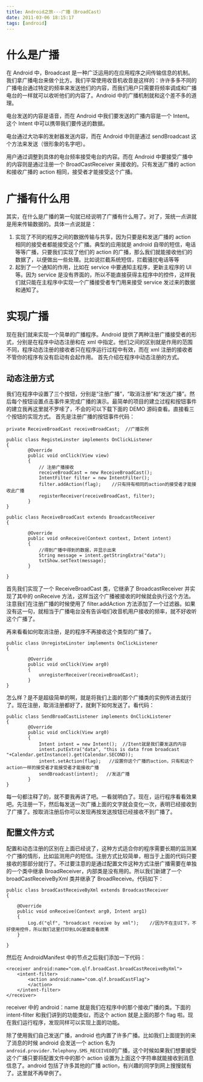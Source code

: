 ```yaml
---
title: Android之旅---广播（BroadCast）
date: 2011-03-06 18:15:17
tags: [android]
---
```


# 什么是广播

在 Android 中，Broadcast 是一种广泛运用的在应用程序之间传输信息的机制。我们拿广播电台来做个比方。我们平常使用收音机收音是这样的：许许多多不同的广播电台通过特定的频率来发送他们的内容，而我们用户只需要将频率调成和广播电台的一样就可以收听他们的内容了。Android 中的广播机制就和这个差不多的道理。

电台发送的内容是语音，而在 Android 中我们要发送的广播内容是一个 Intent。这个 Intent 中可以携带我们要传送的数据。

电台通过大功率的发射器发送内容，而在 Android 中则是通过 sendBroadcast 这个方法来发送（很形象的名字吧）。

用户通过调整到具体的电台频率接受电台的内容。而在 Android 中要接受广播中的内容则是通过注册一个 BroadCastReceiver 来接收的。只有发送广播的 action 和接收广播的 action 相同，接受者才能接受这个广播。

# 广播有什么用

其实，在什么是广播的第一句就已经说明了广播有什么用了。对了，笼统一点讲就是用来传输数据的。具体一点说就是：

1. 实现了不同的程序之间的数据传输与共享，因为只要是和发送广播的 action 相同的接受者都能接受这个广播。典型的应用就是 android 自带的短信，电话等等广播，只要我们实现了他们的 action 的广播，那么我们就能接收他们的数据了，以便做出一些处理。比如说拦截系统短信，拦截骚扰电话等等
2. 起到了一个通知的作用，比如在 service 中要通知主程序，更新主程序的 UI 等。因为 service 是没有界面的，所以不能直接获得主程序中的控件，这样我们就只能在主程序中实现一个广播接受者专门用来接受 service 发过来的数据和通知了。

# 实现广播

现在我们就来实现一个简单的广播程序。Android 提供了两种注册广播接受者的形式，分别是在程序中动态注册和在 xml 中指定。他们之间的区别就是作用的范围不同，程序动态注册的接收者只在程序运行过程中有效，而在 xml 注册的接收者不管你的程序有没有启动有会起作用。
首先介绍在程序中动态注册的方式。

## 动态注册方式

我们在程序中设置了三个按钮，分别是“注册广播”，“取消注册”和“发送广播”。然后每个按钮设置点击事件来完成广播的演示。最简单的项目的建立过程和按钮事件的建立我再这里就不罗嗦了，不会的可以下载下面的 DEMO 源码查看。直接看三个按钮的实现方式。
首先是注册广播的按钮事件代码：

```
private ReceiveBroadCast receiveBroadCast;  //广播实例

public class RegisteLinster implements OnClickListener
{
        @Override
        public void onClick(View view)
        {
            // 注册广播接收
            receiveBroadCast = new ReceiveBroadCast();
            IntentFilter filter = new IntentFilter();
            filter.addAction(flag);    //只有持有相同的action的接受者才能接收此广播
            registerReceiver(receiveBroadCast, filter);
        }
}

public class ReceiveBroadCast extends BroadcastReceiver
{

        @Override
        public void onReceive(Context context, Intent intent)
        {
            //得到广播中得到的数据，并显示出来
            String message = intent.getStringExtra("data");
            txtShow.setText(message);
        }

}
```

首先我们实现了一个 ReceiveBroadCast 类，它继承了 BroadcastReceiver 并实现了其中的 onReceive 方法，这样当这个广播被接收的时候就会执行这个方法。注意我们在注册广播的时候使用了 filter.addAction 方法添加了一个过滤器。如果没有这一句，就相当于广播电台没有告诉咱们收音机用户接收的频率，就不好收听这个广播了。

再来看看如何取消注册，是的程序不再接收这个类型的广播了。

```
public class UnregisteLinster implements OnClickListener
{

        @Override
        public void onClick(View arg0)
        {
            unregisterReceiver(receiveBroadCast);
        }
}
```

怎么样？是不是超级简单的啊，就是将我们上面的那个广播类的实例传进去就行了。现在注册，取消注册都好了，就剩下如何发送了。看代码：

```
public class SendBroadCastListener implements OnClickListener
{
        @Override
        public void onClick(View arg0)
        {
            Intent intent = new Intent();  //Itent就是我们要发送的内容
            intent.putExtra("data", "this is data from broadcast "+Calendar.getInstance().get(Calendar.SECOND));
            intent.setAction(flag);   //设置你这个广播的action，只有和这个action一样的接受者才能接受者才能接收广播
            sendBroadcast(intent);   //发送广播
        }
}
```

每一句都注释了的，就不要我再讲了吧。一看就明白了。现在，运行程序看看效果吧。先注册一下，然后每发送一次广播上面的文字就会变化一次，表明已经接收到了广播了。按取消注册后你可以发现再按发送按钮已经接收不到广播了。

## 配置文件方式

配置和动态注册的区别在上面已经说了，这种方式适合你的程序需要长期的监测某个广播的情形，比如监测用户的短信。注册方式比较简单，相当于上面的代码只要接收的那部分就行了。不过要注意的是通过配置文件这种方式注册广播需要在单独的一个类中继承 BroadReceiver，内部类是没有用的。所以我们新建了一个 broadCastReceiveByXml 类并继承了 BroadReceive。代码如下：

```
public class broadCastReceiveByXml extends BroadcastReceiver
{

    @Override
    public void onReceive(Context arg0, Intent arg1)
    {
        Log.d("qlf", "broadcast receive by xml");    //因为不在主UI下，不好使用控件，所以我们这里打印到LOG里面查看效果
    }

}
```

然后在 AndroidManifest 中的<activity></activity>节点之后我们添加一下代码：

```
<receiver android:name="com.qlf.broadCast.broadCastReceiveByXml">
    <intent-filter>
        <action android:name="com.qlf.broadCastFlag">
        </action>
    </intent-filter>
</receiver>
```

receiver 中的 android：name 就是我们在程序中的那个接收广播的类。下面的 intent-filter 和我们讲到的功能类似，而这个 action 就是上面的那个 flag 啦。现在我们运行程序，发现同样可以实现上面的功能。

除了使用我们自己发送广播，android 也内置了许多广播。比如我们上面提到的来了消息的时候 android 会发送一个 action 名为`android.provider.Telephony.SMS_RECEIVED`的广播，这个时候如果我们想要接受这个广播只要将配置文件中的那个 action 设置为上面这个字符串就能接收到消息信息了。android 包括了许多其他的广播 action，有兴趣的同学到网上搜搜就有了。这里就不再举例了。
